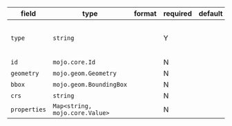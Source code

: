 | field | type | format | required | default | description |
|---|---|---|---|---|---|
| `type` | `string` |  | Y |  | the value must be const to "Feature" |
| `id` | `mojo.core.Id` |  | N |  |
| `geometry` | `mojo.geom.Geometry` |  | N |  |
| `bbox` | `mojo.geom.BoundingBox` |  | N |  |  |
| `crs` | `string` |  | N |  |
| `properties` | `Map<string, mojo.core.Value>` |  | N |  |
